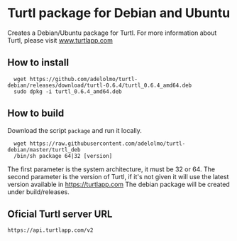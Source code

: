 # Turtl package for Debian and Ubuntu

Creates a Debian/Ubuntu package for Turtl. 
For more information about Turtl, please visit www.turtlapp.com

## How to install

```
  wget https://github.com/adelolmo/turtl-debian/releases/download/turtl-0.6.4/turtl_0.6.4_amd64.deb
  sudo dpkg -i turtl_0.6.4_amd64.deb
```

## How to build

  Download the script ```package``` and run it locally.
  ```
    wget https://raw.githubusercontent.com/adelolmo/turtl-debian/master/turtl_deb
    /bin/sh package 64|32 [version]
  ```
  The first parameter is the system architecture, it must be 32 or 64. The second parameter is the version of Turtl, if it's not given it will use the latest version available in https://turtlapp.com
  The debian package will be created under build/releases.
  
## Oficial Turtl server URL

```
https://api.turtlapp.com/v2
```
